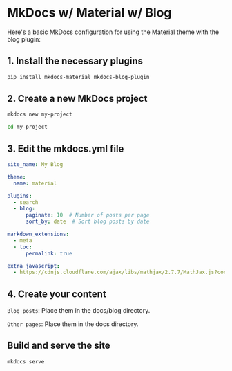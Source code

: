 # MkDocs w/ Material w/ Blog

Here's a basic MkDocs configuration for using the Material theme with the blog plugin:

## 1. Install the necessary plugins

```bash
pip install mkdocs-material mkdocs-blog-plugin
```

## 2. Create a new MkDocs project

```bash
mkdocs new my-project

cd my-project
```

## 3. Edit the mkdocs.yml file

```yaml
site_name: My Blog

theme:
  name: material

plugins:
  - search
  - blog:
      paginate: 10  # Number of posts per page
      sort_by: date  # Sort blog posts by date

markdown_extensions:
  - meta
  - toc:
      permalink: true

extra_javascript:
  - https://cdnjs.cloudflare.com/ajax/libs/mathjax/2.7.7/MathJax.js?config=TeX-MML-AM_CHTML
```

## 4. Create your content

`Blog posts`: Place them in the docs/blog directory.

`Other pages`: Place them in the docs directory.

## Build and serve the site

```bash
mkdocs serve
```
